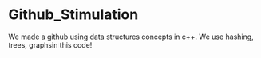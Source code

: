 # Github_Stimulation
We made a github using data structures concepts in c++. We use hashing, trees, graphsin this code!
